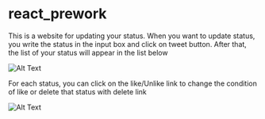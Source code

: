 # react_prework
This is a website for updating your status.
When you want to update status, you write the status in the input box and click on tweet button. 
After that, the list of your status will appear in the list below

![Alt Text](https://media.giphy.com/media/xUOxeR2yyqDhD0oPS0/giphy.gif)

For each status, you can click on the like/Unlike link to change the condition of like or delete that status with delete link

![Alt Text](https://media.giphy.com/media/xUOxeV3ATPpPJdqnRK/giphy.gif)
